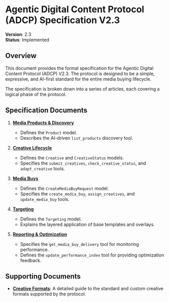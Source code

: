 # Agentic Digital Content Protocol (ADCP) Specification V2.3

**Version**: 2.3  
**Status**: Implemented

## Overview

This document provides the formal specification for the Agentic Digital Content Protocol (ADCP) V2.3. The protocol is designed to be a simple, expressive, and AI-first standard for the entire media buying lifecycle.

The specification is broken down into a series of articles, each covering a logical phase of the protocol.

## Specification Documents

1.  **[Media Products & Discovery](./01-media-products.md)**
    -   Defines the `Product` model.
    -   Describes the AI-driven `list_products` discovery tool.

2.  **[Creative Lifecycle](./02-creative-lifecycle.md)**
    -   Defines the `Creative` and `CreativeStatus` models.
    -   Specifies the `submit_creatives`, `check_creative_status`, and `adapt_creative` tools.

3.  **[Media Buys](./03-media-buys.md)**
    -   Defines the `CreateMediaBuyRequest` model.
    -   Specifies the `create_media_buy`, `assign_creatives`, and `update_media_buy` tools.

4.  **[Targeting](./04-targeting.md)**
    -   Defines the `Targeting` model.
    -   Explains the layered application of base templates and overlays.

5.  **[Reporting & Optimization](./05-reporting-and-optimization.md)**
    -   Specifies the `get_media_buy_delivery` tool for monitoring performance.
    -   Defines the `update_performance_index` tool for providing optimization feedback.

## Supporting Documents

- **[Creative Formats](./creative_formats.md)**: A detailed guide to the standard and custom creative formats supported by the protocol.
